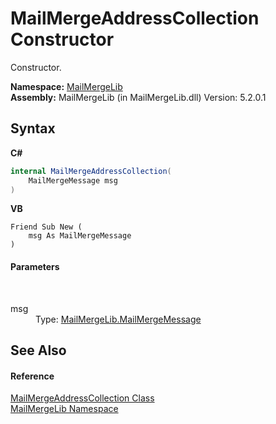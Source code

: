 # MailMergeAddressCollection Constructor 
 

Constructor.

**Namespace:**&nbsp;<a href="31c6ebbe-d683-7561-7308-5a5ee1f76bf5">MailMergeLib</a><br />**Assembly:**&nbsp;MailMergeLib (in MailMergeLib.dll) Version: 5.2.0.1

## Syntax

**C#**<br />
``` C#
internal MailMergeAddressCollection(
	MailMergeMessage msg
)
```

**VB**<br />
``` VB
Friend Sub New ( 
	msg As MailMergeMessage
)
```


#### Parameters
&nbsp;<dl><dt>msg</dt><dd>Type: <a href="810ea126-c742-7cf1-1ec8-0d5ad1d8d03c">MailMergeLib.MailMergeMessage</a><br /></dd></dl>

## See Also


#### Reference
<a href="fb7691d8-7ea4-4af9-eba6-a684e22bcf2b">MailMergeAddressCollection Class</a><br /><a href="31c6ebbe-d683-7561-7308-5a5ee1f76bf5">MailMergeLib Namespace</a><br />